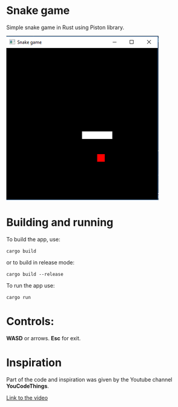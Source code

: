 # Snake game
Simple snake game in Rust using Piston library.

![image](https://github.com/cyoq/snake_game/blob/master/misc/game.png)

# Building and running
To build the app, use:
```
cargo build
```
or to build in release mode:
```
cargo build --release
```

To run the app use:
```
cargo run
```

# Controls:
**WASD** or arrows. **Esc** for exit.

# Inspiration
Part of the code and inspiration was given by the Youtube channel **YouCodeThings**.

[Link to the video](https://www.youtube.com/watch?v=HCwMb0KslX8&t=8s)

